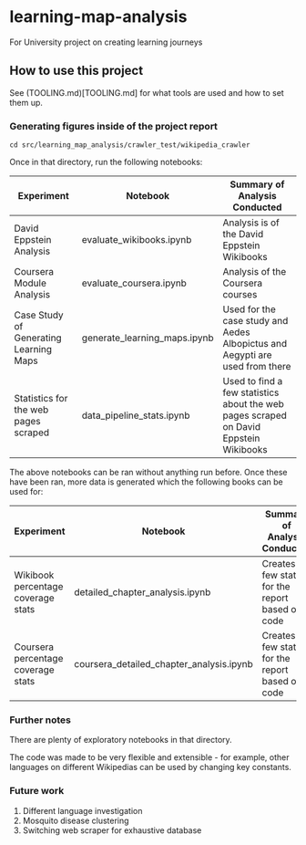 # learning-map-analysis
For University project on creating learning journeys

## How to use this project

See (TOOLING.md)[TOOLING.md] for what tools are used and how to set them up.

### Generating figures inside of the project report

```
cd src/learning_map_analysis/crawler_test/wikipedia_crawler
```

Once in that directory, run the following notebooks:

| Experiment | Notebook | Summary of Analysis Conducted |
|---|---|---|
|David Eppstein Analysis|evaluate_wikibooks.ipynb|Analysis is of the David Eppstein Wikibooks|
|Coursera Module Analysis|evaluate_coursera.ipynb|Analysis of the Coursera courses|
|Case Study of Generating Learning Maps|generate_learning_maps.ipynb|Used for the case study and Aedes Albopictus and Aegypti are used from there|
|Statistics for the web pages scraped|data_pipeline_stats.ipynb|Used to find a few statistics about the web pages scraped on David Eppstein Wikibooks|


The above notebooks can be ran without anything run before. Once these have been ran, more data is generated which the following books can be used for:

| Experiment | Notebook | Summary of Analysis Conducted |
|---|---|---|
|Wikibook percentage coverage stats|detailed_chapter_analysis.ipynb|Creates a few stats for the report based on code|
|Coursera percentage coverage stats|coursera_detailed_chapter_analysis.ipynb|Creates a few stats for the report based on code|

### Further notes

There are plenty of exploratory notebooks in that directory.

The code was made to be very flexible and extensible - for example, other languages on different Wikipedias can be used by changing key
constants.

### Future work

1. Different language investigation
2. Mosquito disease clustering 
3. Switching web scraper for exhaustive database
